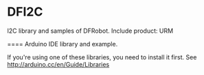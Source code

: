 DFI2C
=====

I2C library and samples of DFRobot.    Include product: URM

====
Arduino IDE library and example.

If you're using one of these libraries, you need to install it first. See http://arduino.cc/en/Guide/Libraries
